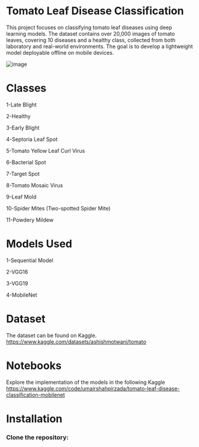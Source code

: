 # Tomato Leaf Disease Classification
This project focuses on classifying tomato leaf diseases using deep learning models. The dataset contains over 20,000 images of tomato leaves, covering 10 diseases and a healthy class, collected from both laboratory and real-world environments. The goal is to develop a lightweight model deployable offline on mobile devices.

![image](https://github.com/UmairPirzada/Tomato-leaf-disease-classification/assets/129576257/25c6117a-18d5-4a81-9849-ec2dc1fa0da5)

# Classes
1-Late Blight

2-Healthy

3-Early Blight

4-Septoria Leaf Spot

5-Tomato Yellow Leaf Curl Virus

6-Bacterial Spot

7-Target Spot

8-Tomato Mosaic Virus

9-Leaf Mold

10-Spider Mites (Two-spotted Spider Mite)

11-Powdery Mildew

# Models Used
1-Sequential Model

2-VGG16

3-VGG19

4-MobileNet

# Dataset
The dataset can be found on Kaggle. https://www.kaggle.com/datasets/ashishmotwani/tomato

# Notebooks
Explore the implementation of the models in the following Kaggle 
https://www.kaggle.com/code/umairshahpirzada/tomato-leaf-disease-classification-mobilenet

# Installation
### Clone the repository:

